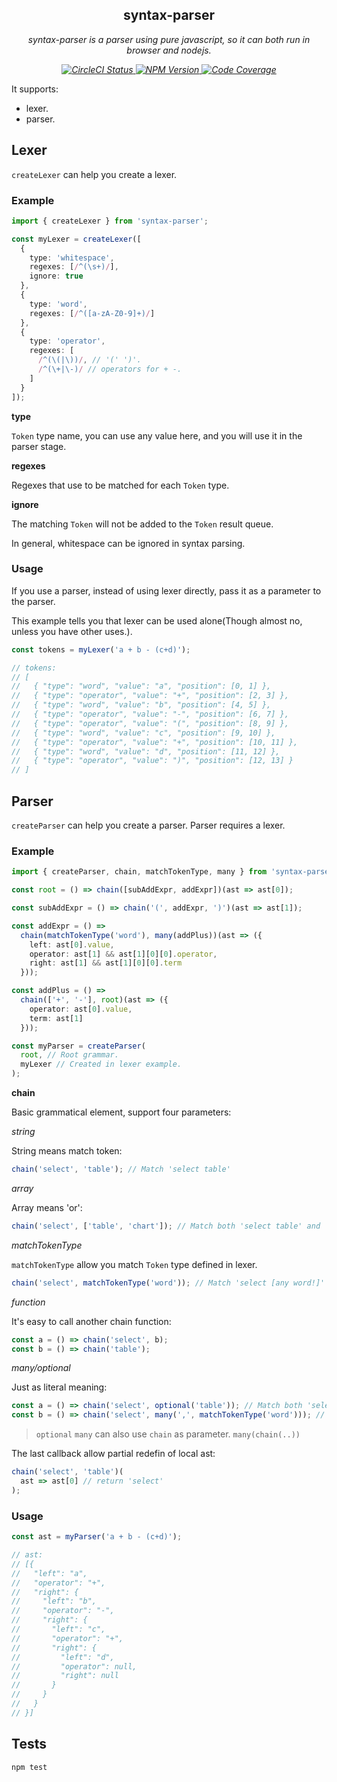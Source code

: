 <p align="center">
    <h2 align="center">syntax-parser</h2>
    <p align="center">
        <i>
            syntax-parser is a parser using pure javascript, so it can both run in browser and nodejs.
        </i>
    <p>
    <p align="center">
        <i>
            <a href="https://travis-ci.org/syntax-parser/syntax-parser">
              <img src="https://img.shields.io/travis/syntax-parser/syntax-parser/master.svg?style=flat" alt="CircleCI Status">
            </a>
            <a href="https://www.npmjs.com/package/syntax-parser">
              <img src="https://img.shields.io/npm/v/syntax-parser.svg?style=flat" alt="NPM Version">
            </a>
            <a href="https://codecov.io/github/syntax-parser/syntax-parser">
              <img src="https://img.shields.io/codecov/c/github/syntax-parser/syntax-parser/master.svg" alt="Code Coverage">
            </a>
        </i>
    </p>
</p>

It supports:

- lexer.
- parser.

## Lexer

`createLexer` can help you create a lexer.

### Example

```typescript
import { createLexer } from 'syntax-parser';

const myLexer = createLexer([
  {
    type: 'whitespace',
    regexes: [/^(\s+)/],
    ignore: true
  },
  {
    type: 'word',
    regexes: [/^([a-zA-Z0-9]+)/]
  },
  {
    type: 'operator',
    regexes: [
      /^(\(|\))/, // '(' ')'.
      /^(\+|\-)/ // operators for + -.
    ]
  }
]);
```

**type**

`Token` type name, you can use any value here, and you will use it in the parser stage.

**regexes**

Regexes that use to be matched for each `Token` type.

**ignore**

The matching `Token` will not be added to the `Token` result queue.

In general, whitespace can be ignored in syntax parsing.

### Usage

If you use a parser, instead of using lexer directly, pass it as a parameter to the parser.

This example tells you that lexer can be used alone(Though almost no, unless you have other uses.).

```typescript
const tokens = myLexer('a + b - (c+d)');

// tokens:
// [
//   { "type": "word", "value": "a", "position": [0, 1] },
//   { "type": "operator", "value": "+", "position": [2, 3] },
//   { "type": "word", "value": "b", "position": [4, 5] },
//   { "type": "operator", "value": "-", "position": [6, 7] },
//   { "type": "operator", "value": "(", "position": [8, 9] },
//   { "type": "word", "value": "c", "position": [9, 10] },
//   { "type": "operator", "value": "+", "position": [10, 11] },
//   { "type": "word", "value": "d", "position": [11, 12] },
//   { "type": "operator", "value": ")", "position": [12, 13] }
// ]
```

## Parser

`createParser` can help you create a parser. Parser requires a lexer.

### Example

```typescript
import { createParser, chain, matchTokenType, many } from 'syntax-parser';

const root = () => chain([subAddExpr, addExpr])(ast => ast[0]);

const subAddExpr = () => chain('(', addExpr, ')')(ast => ast[1]);

const addExpr = () =>
  chain(matchTokenType('word'), many(addPlus))(ast => ({
    left: ast[0].value,
    operator: ast[1] && ast[1][0][0].operator,
    right: ast[1] && ast[1][0][0].term
  }));

const addPlus = () =>
  chain(['+', '-'], root)(ast => ({
    operator: ast[0].value,
    term: ast[1]
  }));

const myParser = createParser(
  root, // Root grammar.
  myLexer // Created in lexer example.
);
```

**chain**

Basic grammatical element, support four parameters:

_string_

String means match token:

```typescript
chain('select', 'table'); // Match 'select table'
```

_array_

Array means 'or':

```typescript
chain('select', ['table', 'chart']); // Match both 'select table' and 'select chart'
```

_matchTokenType_

`matchTokenType` allow you match `Token` type defined in lexer.

```typescript
chain('select', matchTokenType('word')); // Match 'select [any word!]'
```

_function_

It's easy to call another chain function:

```typescript
const a = () => chain('select', b);
const b = () => chain('table');
```

_many/optional_

Just as literal meaning:

```typescript
const a = () => chain('select', optional('table')); // Match both 'select' and 'select table'
const b = () => chain('select', many(',', matchTokenType('word'))); // Match both 'select' and 'select a' and 'select a, b' .. and so on.
```

> `optional` `many` can also use `chain` as parameter. `many(chain(..))`

The last callback allow partial redefin of local ast:

```typescript
chain('select', 'table')(
  ast => ast[0] // return 'select'
);
```

### Usage

```typescript
const ast = myParser('a + b - (c+d)');

// ast:
// [{
//   "left": "a",
//   "operator": "+",
//   "right": {
//     "left": "b",
//     "operator": "-",
//     "right": {
//       "left": "c",
//       "operator": "+",
//       "right": {
//         "left": "d",
//         "operator": null,
//         "right": null
//       }
//     }
//   }
// }]
```

## Tests

```bash
npm test
```
